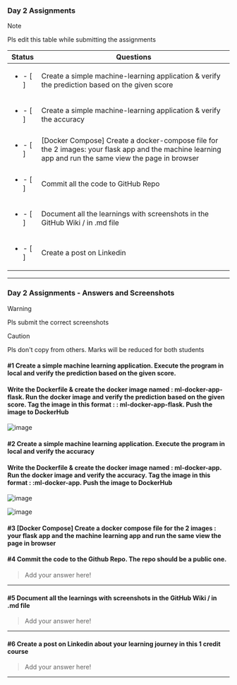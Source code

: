 ### Day 2 Assignments

> [!NOTE]
> Pls edit this table while submitting the assignments

| Status         | Questions     | 
|----------------|---------------|
| <ul><li>- [ ] </li></ul> | Create a simple machine-learning application & verify the prediction based on the given score |
| <ul><li>- [ ] </li></ul> | Create a simple machine-learning application & verify the accuracy |
| <ul><li>- [ ] </li></ul> | [Docker Compose] Create a docker-compose file for the 2 images: your flask app and the machine learning app and run the same view the page in browser |
| <ul><li>- [ ] </li></ul> | Commit all the code to GitHub Repo |
| <ul><li>- [ ] </li></ul> | Document all the learnings with screenshots in the GitHub Wiki / in .md file |
| <ul><li>- [ ] </li></ul> | Create a post on Linkedin  |

***

### Day 2 Assignments - Answers and Screenshots

> [!WARNING]
> Pls submit the correct screenshots

> [!CAUTION]
> Pls don't copy from others. Marks will be reduced for both students

#### #1 Create a simple machine learning application. Execute the program in local and verify the prediction based on the given score. 
#### Write the Dockerfile & create the docker image named : ml-docker-app-flask. Run the docker image and verify the prediction based on the given score. Tag the image in this format : <dockerhub-username>: ml-docker-app-flask. Push the image to DockerHub	
 
![image](https://github.com/user-attachments/assets/e2577335-61ba-4207-a560-ef083fcb2e81)


#### #2 Create a simple machine learning application. Execute the program in local and verify the accuracy
#### Write the Dockerfile & create the docker image named : ml-docker-app. Run the docker image and verify the accuracy. Tag the image in this format : <dockerhub-username>:ml-docker-app. Push the image to DockerHub

![image](https://github.com/user-attachments/assets/3cad2fb7-ab2b-4897-9157-21ff4314949e)

![image](https://github.com/user-attachments/assets/1433c697-95e1-490c-b8c4-8d87ba0227c3)


#### #3 [Docker Compose] Create a docker compose file for the 2 images : your flask app and the machine learning app and run the same view the page in browser


#### #4 Commit the code to the Github Repo. The repo should be a public one. 
> Add your answer here!

***

#### #5 Document all the learnings with screenshots in the GitHub Wiki / in .md file
> Add your answer here!

***

#### #6 Create a post on Linkedin about your learning journey in this 1 credit course
> Add your answer here!

***
